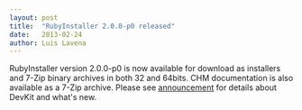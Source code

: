 ```yaml
---
layout: post
title:  "RubyInstaller 2.0.0-p0 released"
date:   2013-02-24
author: Luis Lavena
---
```

RubyInstaller version 2.0.0-p0 is now available for download as installers and 7-Zip binary archives in both 32 and 64bits. CHM documentation is also available as a 7-Zip archive. Please see [announcement](https://groups.google.com/d/topic/rubyinstaller/mg5ailNICvM/discussion) for details about DevKit and what's new.
